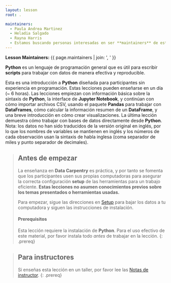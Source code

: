```yaml
---
layout: lesson
root: .

maintainers:
  - Paula Andrea Martinez
  - Heladia Salgado
  - Rayna Harris
  - Estamos buscando personas interesadas en ser **maintainers** de esta versión.
---
```


**Lesson Maintainers:** {{ page.maintainers | join: ', ' }}

**Python** es un lenguaje de programación general que es útil para escribir **scripts** para trabajar con datos de manera efectiva y reproducible.

Esta es una introducción a **Python** diseñada para participantes sin experiencia en programación. Estas lecciones pueden enseñarse en un día (~ 6 horas). Las lecciones empiezan con información básica sobre la sintaxis de **Python**, la interface de **Jupyter Notebook**, y continúan con cómo importar archivos CSV, usando el paquete **Pandas** para trabajar con **DataFrames**, cómo calcular la información resumen de un **DataFrame**, y una breve introducción en cómo crear visualizaciones. La última lección demuestra cómo trabajar con bases de datos directamente desde **Python**.
Nota: los datos no han sido traducidos de la versión original en inglés, por lo que los nombres de variables se mantienen en inglés y los números de cada observación usan la sintaxis de habla inglesa (coma separador de miles y punto separador de decimales).

> ## Antes de empezar
>
> La enseñanza en **Data Carpentry** es práctica, y por tanto se fomenta que los participantes usen sus propias computadoras para 
> asegurar la correcta configuración **setup** de las herramientas para un trabajo eficiente.
> **Estas lecciones no asumen conocimientos previos sobre los temas presentados o herramientas usadas.**
>
> Para empezar, sigue las direcciones en [Setup](https://datacarpentry.org/python-ecology-lesson-es/setup.html)
> para bajar los datos a tu computadora y siguen las instrucciones de instalación.
>
> #### Prerequisitos
>
> Esta lección requiere la instalación de **Python**.
> Para el uso efectivo de este material, por favor instala todo 
> *antes* de trabajar en la lección.
{: .prereq}

> ## Para instructores
> Si enseñas esta lección en un taller, por favor lee las 
> [Notas de instructor](https://carpentries-es.github.io/python-ecology-lesson-es/guide/).
{: .prereq}
